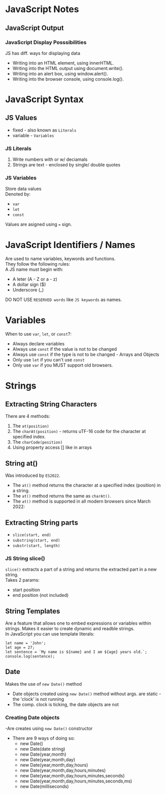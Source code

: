 # JavaScript Notes

## JavaScript Output
### JavaScript Display Posssibilities
JS has diff. ways for displaying data
- Writing into an HTML element, using innerHTML.
- Writing into the HTML output using document.write().
- Writing into an alert box, using window.alert().
- Writing into the browser console, using console.log().

# JavaScript Syntax
## JS Values
- fixed - also known as `Literals`
- variable - `Variables`  

### JS Literals
1. Write numbers with or w/ deciamals
2. Strings are text - enclosed by single/ double quotes

### JS Variables
Store data values  
Denoted by:
- `var`
- `let`
- `const`

Values are asigned using `=` sign.  

# JavaScript Identifiers / Names
Are used to name variables, keywords and functions.  
They follow the following rules:  
A JS name must begin with:
- A leter (A - Z or a - z)
- A dollar sign ($)
- Underscore (_)

DO NOT USE `RESERVED words` like `JS keywords` as names.

# Variables
When to use `var`, `let`, or `const`?:
- Always declare variables
- Always use `const` if the value is not to be changed
- Always use `const` if the type is not to be changed - Arrays and Objects
- Only use `let` if you can't use `const`
- Only use `var` if you MUST support old browsers.

# Strings

## Extracting String Characters
There are 4 methods:
1. The `at(position)`
2. The `charAt(position)` - returns uTF-16 code for the character at specified index.
3. The `charCode(position)`
4. Using property access [] like in arrays

## String at()
Was introduced by `ES2022`.
- The `at()` method returns the character at a specified index (position) in a string.
- The `at()` method returns the same as `charAt()`.
- The `at()` method is supported in all modern browsers since March 2022:

## Extracting String parts
* `slice(start, end)`
* `substring(start, end)`
* `substr(start, length)`

### JS String slice()
`slice()` extracts a part of a string and returns the extracted part in a new string.  
Takes 2 params:
- start position
- end position (not included)

## String Templates
Are a feature that allows one to embed expressions or variables within strings. Makes it easier to create dynamic and readble strings.  
In JavaScript you can use template literals:  
```
let name = 'John';
let age = 27;
let sentence = `My name is ${name} and I am ${age} years old.`;
console.log(sentence);
```

## Date
Makes the use of `new Date()` method
- Date objects created using `new Date()` method without args. are static - the 'clock' is not running
- The comp. clock is ticking, the date objects are not

### Creating Date objects
-Are creates using `new Date()` constructor
- There are 9 ways of doing so:
    * new Date()
    * new Date(date string)
    * new Date(year,month)
    * new Date(year,month,day)
    * new Date(year,month,day,hours)
    * new Date(year,month,day,hours,minutes)
    * new Date(year,month,day,hours,minutes,seconds)
    * new Date(year,month,day,hours,minutes,seconds,ms)
    * new Date(milliseconds)
